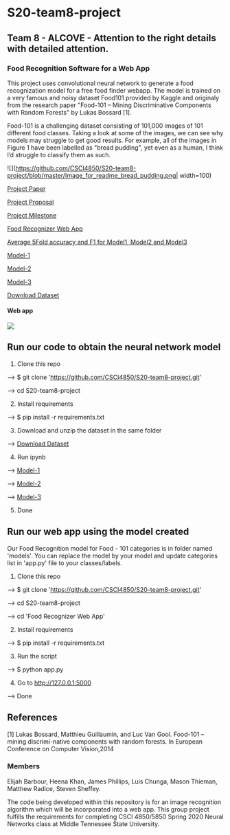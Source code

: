 # S20-team8-project
## Team 8 - ALCOVE - Attention to the right details with detailed attention.
### Food Recognition Software for a Web App

This project uses convolutional neural network to generate a food recognization model for a free food finder webapp. The model is trained on a very famous and  noisy dataset Food101 provided by Kaggle and originaly from the research paper "Food-101 – Mining Discriminative Components with Random Forests" by Lukas Bossard [1].

Food-101 is a challenging dataset consisting of 101,000 images of 101 different food classes. Taking a look at some of the images, we can see why models may struggle to get good results. For example, all of the images in Figure 1 have been labelled as "bread pudding", yet even as a human, I think I’d struggle to classify them as such.

![](https://github.com/CSCI4850/S20-team8-project/blob/master/Image_for_readme_bread_pudding.png| width=100)

[Project Paper](https://github.com/CSCI4850/S20-team8-project/blob/master/Project_Paper.pdf)

[Project Proposal](https://github.com/CSCI4850/S20-team8-project/blob/master/ProjectProposal.ipynb)

[Project Milestone](https://github.com/CSCI4850/S20-team8-project/blob/master/Project_Milestones.ipynb)

[Food Recognizer Web App ](https://github.com/CSCI4850/S20-team8-project/tree/master/Food%20Recognizer%20Web%20App)

[Average 5Fold accuracy and F1 for Model1, Model2 and Model3 ](https://github.com/CSCI4850/S20-team8-project/tree/master/figure_generation_and_data/graphz.ipynb)

[Model-1 ](https://github.com/CSCI4850/S20-team8-project/blob/master/Model1%20-%20Kfold_101_Top5-10.ipynb)

[Model-2 ](https://github.com/CSCI4850/S20-team8-project/blob/master/Model2%20-%20Kfold_50_Top5-10.ipynb)

[Model-3 ](https://github.com/CSCI4850/S20-team8-project/blob/master/Model3%20-%20Kfold_25_Top5-10.ipynb)

[Download Dataset](https://www.kaggle.com/dansbecker/food-101#food-101.zip)

#### Web app

![](https://github.com/CSCI4850/S20-team8-project/blob/master/Food%20Recognizer%20Web%20App/ezgif.com-resize.gif)

## Run our code to obtain the neural network model
1. Clone this repo

  --> $ git clone 'https://github.com/CSCI4850/S20-team8-project.git'
  
  --> cd S20-team8-project

2. Install requirements

  --> $ pip install -r requirements.txt

3. Download and unzip the dataset in the same folder

  --> [Download Dataset](https://www.kaggle.com/dansbecker/food-101#food-101.zip)

4. Run ipynb 

--> [Model-1 ](https://github.com/CSCI4850/S20-team8-project/blob/master/Model1%20-%20Kfold_101_Top5-10.ipynb)

--> [Model-2 ](https://github.com/CSCI4850/S20-team8-project/blob/master/Model2%20-%20Kfold_50_Top5-10.ipynb)

--> [Model-3 ](https://github.com/CSCI4850/S20-team8-project/blob/master/Model3%20-%20Kfold_25_Top5-10.ipynb)
  

5. Done

## Run our web app using the model created
Our Food Recognition model for Food - 101 categories is in folder named 'models'. You can replace the model by your model and update 
categories list in 'app.py' file to your classes/labels.

1. Clone this repo

  --> $ git clone 'https://github.com/CSCI4850/S20-team8-project.git'
  
  --> cd S20-team8-project
  
  --> cd 'Food Recognizer Web App'

2. Install requirements

  --> $ pip install -r requirements.txt

3. Run the script

  --> $ python app.py

4. Go to http://127.0.0.1:5000

  --> Done

## References
<a id="1">[1]</a> 
Lukas Bossard, Matthieu Guillaumin, and Luc Van Gool. Food-101 – mining discrimi-native components with random forests. In European Conference on Computer Vision,2014







### Members
Elijah Barbour, Heena Khan, James Phillips, Luis Chunga, Mason Thieman, Matthew Radice, Steven Sheffey.

The code being developed within this repository is for an image recognition algorithm which will be incorporated into a web app. This group project fulfills the requirements for completing CSCI 4850/5850 Spring 2020 Neural Networks class at Middle Tennessee State University.
